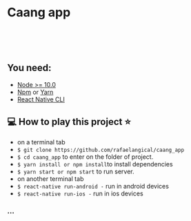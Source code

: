 <br>
<p align="center" margin="35">
  <h1>Caang app</h1>
</p>

<br><br><br>
## You need:
- <a href="https://www.google.com/url?sa=t&rct=j&q=&esrc=s&source=web&cd=1&cad=rja&uact=8&ved=2ahUKEwjEv6bx77ziAhVrGLkGHap6B1kQFjAAegQIBxAC&url=https%3A%2F%2Fnodejs.org%2F&usg=AOvVaw1tY2p-vJFWJmxWlq4sTxCn">Node >= 10.0</a>
- <a href ="https://www.google.com/url?sa=t&rct=j&q=&esrc=s&source=web&cd=1&cad=rja&uact=8&ved=2ahUKEwj00ouK8rziAhU7GLkGHdggDWsQFjAAegQIBhAC&url=https%3A%2F%2Fwww.npmjs.com%2F&usg=AOvVaw3X687KpYu1DK9666uZ55b8" target="_blank">Npm</a>
<span> or </span>
<a href="https://www.google.com/url?sa=t&rct=j&q=&esrc=s&source=web&cd=1&cad=rja&uact=8&ved=2ahUKEwjIsc-b8rziAhXEK7kGHdO9CwUQFjAAegQIBxAC&url=https%3A%2F%2Fyarnpkg.com%2F&usg=AOvVaw2qj5CU7rs0FogkTORNDyNt" target="_blank">Yarn</a>
- <a href="https://facebook.github.io/react-native/docs/getting-started.html">React Native CLI</a>

## 💻 How to play this project ⭐️

- on a terminal tab
- `$ git clone https://github.com/rafaelangical/caang_app`
- `$ cd caang_app` to enter on the folder of project.
- `$ yarn install or npm install`to install dependencies
- `$ yarn start or npm start` to run server.
-  on another terminal tab
- `$ react-native run-android -` run in android devices
- `$ react-native run-ios -` run in ios devices

### ...
